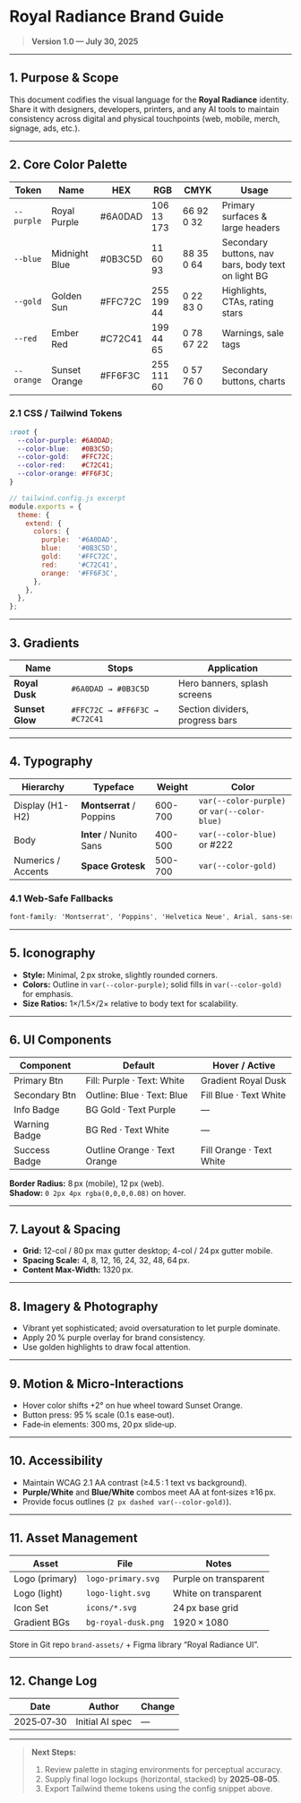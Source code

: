 # Royal Radiance Brand Guide

> **Version 1.0 — July 30, 2025**

---

## 1. Purpose & Scope
This document codifies the visual language for the **Royal Radiance** identity. Share it with designers, developers, printers, and any AI tools to maintain consistency across digital and physical touchpoints (web, mobile, merch, signage, ads, etc.).

---

## 2. Core Color Palette
| Token | Name | HEX | RGB | CMYK | Usage |
|-------|------|-----|-----|------|-------|
| `--purple` | Royal Purple | #6A0DAD | 106 13 173 | 66 92 0 32 | Primary surfaces & large headers |
| `--blue` | Midnight Blue | #0B3C5D | 11 60 93 | 88 35 0 64 | Secondary buttons, nav bars, body text on light BG |
| `--gold` | Golden Sun | #FFC72C | 255 199 44 | 0 22 83 0 | Highlights, CTAs, rating stars |
| `--red` | Ember Red | #C72C41 | 199 44 65 | 0 78 67 22 | Warnings, sale tags |
| `--orange` | Sunset Orange | #FF6F3C | 255 111 60 | 0 57 76 0 | Secondary buttons, charts |

### 2.1 CSS / Tailwind Tokens
```css
:root {
  --color-purple: #6A0DAD;
  --color-blue:   #0B3C5D;
  --color-gold:   #FFC72C;
  --color-red:    #C72C41;
  --color-orange: #FF6F3C;
}
```

```js
// tailwind.config.js excerpt
module.exports = {
  theme: {
    extend: {
      colors: {
        purple:  '#6A0DAD',
        blue:    '#0B3C5D',
        gold:    '#FFC72C',
        red:     '#C72C41',
        orange:  '#FF6F3C',
      },
    },
  },
};
```

---

## 3. Gradients
| Name | Stops | Application |
|------|-------|-------------|
| **Royal Dusk** | `#6A0DAD → #0B3C5D` | Hero banners, splash screens |
| **Sunset Glow** | `#FFC72C → #FF6F3C → #C72C41` | Section dividers, progress bars |

---

## 4. Typography
| Hierarchy | Typeface | Weight | Color |
|-----------|----------|--------|-------|
| Display (H1-H2) | **Montserrat** / Poppins | 600-700 | `var(--color-purple)` or `var(--color-blue)` |
| Body | **Inter** / Nunito Sans | 400-500 | `var(--color-blue)` or #222 |
| Numerics / Accents | **Space Grotesk** | 500-700 | `var(--color-gold)` |

### 4.1 Web-Safe Fallbacks
```css
font-family: 'Montserrat', 'Poppins', 'Helvetica Neue', Arial, sans-serif;
```

---

## 5. Iconography
- **Style:** Minimal, 2 px stroke, slightly rounded corners.
- **Colors:** Outline in `var(--color-purple)`; solid fills in `var(--color-gold)` for emphasis.
- **Size Ratios:** 1×/1.5×/2× relative to body text for scalability.

---

## 6. UI Components
| Component | Default | Hover / Active |
|-----------|---------|----------------|
| Primary Btn | Fill: Purple · Text: White | Gradient Royal Dusk |
| Secondary Btn | Outline: Blue · Text: Blue | Fill Blue · Text White |
| Info Badge | BG Gold · Text Purple | — |
| Warning Badge | BG Red · Text White | — |
| Success Badge | Outline Orange · Text Orange | Fill Orange · Text White |

**Border Radius:** 8 px (mobile), 12 px (web).  
**Shadow:** `0 2px 4px rgba(0,0,0,0.08)` on hover.

---

## 7. Layout & Spacing
- **Grid:** 12-col / 80 px max gutter desktop; 4-col / 24 px gutter mobile.
- **Spacing Scale:** 4, 8, 12, 16, 24, 32, 48, 64 px.
- **Content Max-Width:** 1320 px.

---

## 8. Imagery & Photography
- Vibrant yet sophisticated; avoid oversaturation to let purple dominate.
- Apply 20 % purple overlay for brand consistency.
- Use golden highlights to draw focal attention.

---

## 9. Motion & Micro‑Interactions
- Hover color shifts +2° on hue wheel toward Sunset Orange.
- Button press: 95 % scale (0.1 s ease‑out).
- Fade‑in elements: 300 ms, 20 px slide‑up.

---

## 10. Accessibility
- Maintain WCAG 2.1 AA contrast (≥4.5 : 1 text vs background).
- **Purple/White** and **Blue/White** combos meet AA at font‑sizes ≥16 px.
- Provide focus outlines (`2 px dashed var(--color-gold)`).

---

## 11. Asset Management
| Asset | File | Notes |
|-------|------|-------|
| Logo (primary) | `logo-primary.svg` | Purple on transparent |
| Logo (light) | `logo-light.svg` | White on transparent |
| Icon Set | `icons/*.svg` | 24 px base grid |
| Gradient BGs | `bg-royal-dusk.png` | 1920 × 1080 |

Store in Git repo `brand-assets/` + Figma library “Royal Radiance UI”.

---

## 12. Change Log
| Date | Author | Change |
|------|--------|--------|
| 2025‑07‑30 | Initial AI spec | — |

---

> **Next Steps:**
> 1. Review palette in staging environments for perceptual accuracy.  
> 2. Supply final logo lockups (horizontal, stacked) by **2025‑08‑05**.  
> 3. Export Tailwind theme tokens using the config snippet above.